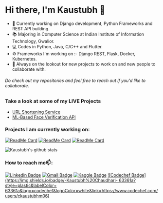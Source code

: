 # Hi there, I'm Kaustubh 👋

- 🔭 Currently working on Django development, Python Frameworks and REST API building.
- 📚 Majoring in Computer Science at Indian Institute of Information Technology, Gwalior.
- 💻 Codes in Python, Java, C/C++ and Flutter.
- ⚙️ Frameworks I'm working on :- Django REST, Flask, Docker, Kubernetes.
- 💬 Always on the lookout for new projects to work on and new people to collaborate with.

###### Do check out my repositories and feel free to reach out if you'd like to collaborate.

### Take a look at some of my LIVE Projects

- [URL Shortening Service](https://quick-url-shortener.herokuapp.com/)
- [ML-Based Face Verification API](https://github.com/kc611/Face-Verify-API/blob/master/Interactive%20Demo.ipynb)

### Projects I am currently working on:

[![ReadMe Card](https://github-readme-stats.vercel.app/api/pin/?username=kc611&repo=URL-Shortener)](https://github.com/kc611/URL-Shortener)
[![ReadMe Card](https://github-readme-stats.vercel.app/api/pin/?username=kc611&repo=chatbuddy)](https://github.com/kc611/chatbuddy)
[![ReadMe Card](https://github-readme-stats.vercel.app/api/pin/?username=kc611&repo=Online-Compiler)](https://github.com/kc611/Online-Compiler)


![Kaustubh's github stats](https://github-readme-stats.vercel.app/api?username=kc611&show_icons=true&theme=radical)

### How to reach me📫:

[![Linkedin Badge](https://img.shields.io/badge/-Kaustubh%20Chaudhari-blue?style=plastic&logo=Linkedin&logoColor=white&link=https://www.linkedin.com/in/kaustubh-chaudhari-763a26193/)](https://www.linkedin.com/in/kaustubh-chaudhari-763a26193/)
[![Gmail Badge](https://img.shields.io/badge/-ckaustubhm06@gmail.com-d54b3d?style=plastic&logo=Gmail&logoColor=white&link=mailto:ckaustubhm06@gmail.com)](mailto:ckaustubhm06@gmail.com) 
[![Kaggle Badge](https://img.shields.io/badge/-Kaustubh%20Chaudhari-blue?style=plastic&labelColor=blue&logo=kaggle&logoColor=white&link=https://www.kaggle.com/kaustubhchaudhari)](https://www.kaggle.com/kaustubhchaudhari)
[![Codechef Badge](https://img.shields.io/badge/-Kaustubh%20Chaudhari-
63361a?style=plastic&labelColor=
63361a&logo=codechef&logoColor=white&link=https://www.codechef.com/users/ckaustubhm06)](https://www.codechef.com/users/ckaustubhm06)




